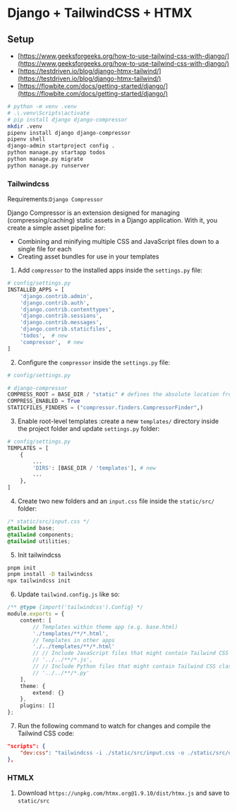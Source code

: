 # Django + TailwindCSS + HTMX


## Setup

- [https://www.geeksforgeeks.org/how-to-use-tailwind-css-with-django/](https://www.geeksforgeeks.org/how-to-use-tailwind-css-with-django/)
- [https://testdriven.io/blog/django-htmx-tailwind/](https://testdriven.io/blog/django-htmx-tailwind/)
- [https://flowbite.com/docs/getting-started/django/](https://flowbite.com/docs/getting-started/django/)

```bash
# python -m venv .venv
# .\.venv\Scripts\activate
# pip install django django-compressor
mkdir .venv
pipenv install django django-compressor
pipenv shell
django-admin startproject config .
python manage.py startapp todos
python manage.py migrate
python manage.py runserver
```

### Tailwindcss

Requirements:`Django Compressor`

Django Compressor is an extension designed for managing (compressing/caching) static assets in a Django application. With it, you create a simple asset pipeline for:

- Combining and minifying multiple CSS and JavaScript files down to a single file for each
- Creating asset bundles for use in your templates


1. Add `compressor` to the installed apps inside the `settings.py` file:


```python
# config/settings.py
INSTALLED_APPS = [
    'django.contrib.admin',
    'django.contrib.auth',
    'django.contrib.contenttypes',
    'django.contrib.sessions',
    'django.contrib.messages',
    'django.contrib.staticfiles',
    'todos',  # new
    'compressor',  # new
]
```

2. Configure the `compressor` inside the `settings.py` file:


```python
# config/settings.py

# django-compressor
COMPRESS_ROOT = BASE_DIR / "static" # defines the absolute location from where the files to be compressed are read from and the compressed files are written to.
COMPRESS_ENABLED = True
STATICFILES_FINDERS = ("compressor.finders.CompressorFinder",)

```

3. Enable root-level templates :create a new `templates/` directory inside the project folder and update `settings.py` folder:

```python
# config/settings.py
TEMPLATES = [
    {
        ...
        'DIRS': [BASE_DIR / 'templates'], # new
        ...
    },
]
```

4. Create two new folders and an `input.css` file inside the `static/src/` folder:

```css
/* static/src/input.css */
@tailwind base;
@tailwind components;
@tailwind utilities;
```

5. Init tailwindcss


```bash
pnpm init
pnpm install -D tailwindcss
npx tailwindcss init
```


6. Update `tailwind.config.js` like so:


```typescript
/** @type {import('tailwindcss').Config} */
module.exports = {
	content: [
		// Templates within theme app (e.g. base.html)
		'./templates/**/*.html',
		// Templates in other apps
		'./../templates/**/*.html'
		// // Include JavaScript files that might contain Tailwind CSS classes
		// '../../**/*.js',
		// // Include Python files that might contain Tailwind CSS classes
		// '../../**/*.py'
	],
	theme: {
		extend: {}
	},
	plugins: []
};
```

7. Run the following command to watch for changes and compile the Tailwind CSS code:

```json
"scripts": {
	"dev:css": "tailwindcss -i ./static/src/input.css -o ./static/src/output.css --watch"
},
```

### HTMLX

1. Download `https://unpkg.com/htmx.org@1.9.10/dist/htmx.js` and save to `static/src`